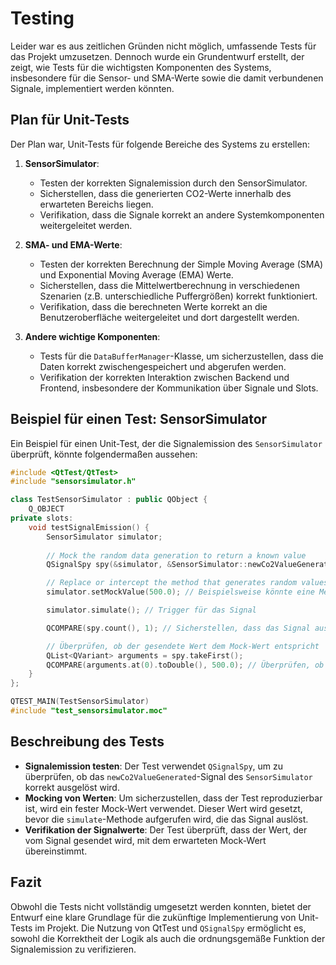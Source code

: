 
# Testing

Leider war es aus zeitlichen Gründen nicht möglich, umfassende Tests für das Projekt umzusetzen. Dennoch wurde ein Grundentwurf erstellt, der zeigt, wie Tests für die wichtigsten Komponenten des Systems, insbesondere für die Sensor- und SMA-Werte sowie die damit verbundenen Signale, implementiert werden könnten.

## Plan für Unit-Tests

Der Plan war, Unit-Tests für folgende Bereiche des Systems zu erstellen:

1. **SensorSimulator**:
   - Testen der korrekten Signalemission durch den SensorSimulator.
   - Sicherstellen, dass die generierten CO2-Werte innerhalb des erwarteten Bereichs liegen.
   - Verifikation, dass die Signale korrekt an andere Systemkomponenten weitergeleitet werden.

2. **SMA- und EMA-Werte**:
   - Testen der korrekten Berechnung der Simple Moving Average (SMA) und Exponential Moving Average (EMA) Werte.
   - Sicherstellen, dass die Mittelwertberechnung in verschiedenen Szenarien (z.B. unterschiedliche Puffergrößen) korrekt funktioniert.
   - Verifikation, dass die berechneten Werte korrekt an die Benutzeroberfläche weitergeleitet und dort dargestellt werden.

3. **Andere wichtige Komponenten**:
   - Tests für die `DataBufferManager`-Klasse, um sicherzustellen, dass die Daten korrekt zwischengespeichert und abgerufen werden.
   - Verifikation der korrekten Interaktion zwischen Backend und Frontend, insbesondere der Kommunikation über Signale und Slots.

## Beispiel für einen Test: SensorSimulator

Ein Beispiel für einen Unit-Test, der die Signalemission des `SensorSimulator` überprüft, könnte folgendermaßen aussehen:

```cpp
#include <QtTest/QtTest>
#include "sensorsimulator.h"

class TestSensorSimulator : public QObject {
    Q_OBJECT
private slots:
    void testSignalEmission() {
        SensorSimulator simulator;
        
        // Mock the random data generation to return a known value
        QSignalSpy spy(&simulator, &SensorSimulator::newCo2ValueGenerated);

        // Replace or intercept the method that generates random values
        simulator.setMockValue(500.0); // Beispielsweise könnte eine Methode zum Setzen eines Mock-Wertes hinzugefügt werden

        simulator.simulate(); // Trigger für das Signal

        QCOMPARE(spy.count(), 1); // Sicherstellen, dass das Signal ausgelöst wurde

        // Überprüfen, ob der gesendete Wert dem Mock-Wert entspricht
        QList<QVariant> arguments = spy.takeFirst(); 
        QCOMPARE(arguments.at(0).toDouble(), 500.0); // Überprüfen, ob der gesendete Wert wie erwartet ist
    }
};

QTEST_MAIN(TestSensorSimulator)
#include "test_sensorsimulator.moc"
```

## Beschreibung des Tests

- **Signalemission testen**: Der Test verwendet `QSignalSpy`, um zu überprüfen, ob das `newCo2ValueGenerated`-Signal des `SensorSimulator` korrekt ausgelöst wird.
- **Mocking von Werten**: Um sicherzustellen, dass der Test reproduzierbar ist, wird ein fester Mock-Wert verwendet. Dieser Wert wird gesetzt, bevor die `simulate`-Methode aufgerufen wird, die das Signal auslöst.
- **Verifikation der Signalwerte**: Der Test überprüft, dass der Wert, der vom Signal gesendet wird, mit dem erwarteten Mock-Wert übereinstimmt.

## Fazit

Obwohl die Tests nicht vollständig umgesetzt werden konnten, bietet der Entwurf eine klare Grundlage für die zukünftige Implementierung von Unit-Tests im Projekt. Die Nutzung von QtTest und `QSignalSpy` ermöglicht es, sowohl die Korrektheit der Logik als auch die ordnungsgemäße Funktion der Signalemission zu verifizieren.
